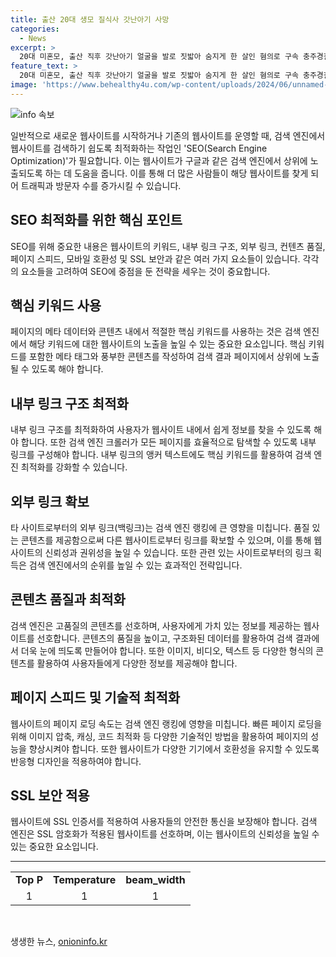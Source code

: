 ```yaml
---
title: 출산 20대 생모 질식사 갓난아기 사망
categories:
  - News
excerpt: >
  20대 미혼모, 출산 직후 갓난아기 얼굴을 발로 짓밟아 숨지게 한 살인 혐의로 구속 충주경찰서는 자신의 아기를 살해한 A(21)씨를 구속했다고 밝혔다. 충주시 연수동 아파트에서 출산한 A씨는 아기가 울자 얼굴을 발로 눌러 숨지게 했으며, 자가 호흡하고 있던 사실이 드러나자 범행을 자백했다. 충주지원은 범죄가 중대하고 도주 우려가 있다며 구속영장을 발부했고, 영아살해죄가 폐지된 상황에서 살인 혐의가 적용됐다.
feature_text: >
  20대 미혼모, 출산 직후 갓난아기 얼굴을 발로 짓밟아 숨지게 한 살인 혐의로 구속 충주경찰서는 자신의 아기를 살해한 A(21)씨를 구속했다고 밝혔다. 충주시 연수동 아파트에서 출산한 A씨는 아기가 울자 얼굴을 발로 눌러 숨지게 했으며, 자가 호흡하고 있던 사실이 드러나자 범행을 자백했다. 충주지원은 범죄가 중대하고 도주 우려가 있다며 구속영장을 발부했고, 영아살해죄가 폐지된 상황에서 살인 혐의가 적용됐다.
image: 'https://www.behealthy4u.com/wp-content/uploads/2024/06/unnamed-file.png'
---
```


<p><img src="https://www.behealthy4u.com/wp-content/uploads/2024/06/unnamed-file.png" alt="info 속보" /></p>

<p data-ke-size="size16">일반적으로 새로운 웹사이트를 시작하거나 기존의 웹사이트를 운영할 때, 검색 엔진에서 웹사이트를 검색하기 쉽도록 최적화하는 작업인 'SEO(Search Engine Optimization)'가 필요합니다. 이는 웹사이트가 구글과 같은 검색 엔진에서 상위에 노출되도록 하는 데 도움을 줍니다. 이를 통해 더 많은 사람들이 해당 웹사이트를 찾게 되어 트래픽과 방문자 수를 증가시킬 수 있습니다.</p>

<h2 data-ke-size="size26">SEO 최적화를 위한 핵심 포인트</h2>

<p data-ke-size="size16">SEO를 위해 중요한 내용은 웹사이트의 키워드, 내부 링크 구조, 외부 링크, 컨텐츠 품질, 페이지 스피드, 모바일 호환성 및 SSL 보안과 같은 여러 가지 요소들이 있습니다. 각각의 요소들을 고려하여 SEO에 중점을 둔 전략을 세우는 것이 중요합니다.</p>

<h2 data-ke-size="size26">핵심 키워드 사용</h2>

<p data-ke-size="size16">페이지의 메타 데이터와 콘텐츠 내에서 적절한 핵심 키워드를 사용하는 것은 검색 엔진에서 해당 키워드에 대한 웹사이트의 노출을 높일 수 있는 중요한 요소입니다. 핵심 키워드를 포함한 메타 태그와 풍부한 콘텐츠를 작성하여 검색 결과 페이지에서 상위에 노출될 수 있도록 해야 합니다.</p>

<h2 data-ke-size="size26">내부 링크 구조 최적화</h2>

<p data-ke-size="size16">내부 링크 구조를 최적화하여 사용자가 웹사이트 내에서 쉽게 정보를 찾을 수 있도록 해야 합니다. 또한 검색 엔진 크롤러가 모든 페이지를 효율적으로 탐색할 수 있도록 내부 링크를 구성해야 합니다. 내부 링크의 앵커 텍스트에도 핵심 키워드를 활용하여 검색 엔진 최적화를 강화할 수 있습니다.</p>

<h2 data-ke-size="size26">외부 링크 확보</h2>

<p data-ke-size="size16">타 사이트로부터의 외부 링크(백링크)는 검색 엔진 랭킹에 큰 영향을 미칩니다. 품질 있는 콘텐츠를 제공함으로써 다른 웹사이트로부터 링크를 확보할 수 있으며, 이를 통해 웹사이트의 신뢰성과 권위성을 높일 수 있습니다. 또한 관련 있는 사이트로부터의 링크 획득은 검색 엔진에서의 순위를 높일 수 있는 효과적인 전략입니다.</p>

<h2 data-ke-size="size26">콘텐츠 품질과 최적화</h2>

<p data-ke-size="size16">검색 엔진은 고품질의 콘텐츠를 선호하며, 사용자에게 가치 있는 정보를 제공하는 웹사이트를 선호합니다. 콘텐츠의 품질을 높이고, 구조화된 데이터를 활용하여 검색 결과에서 더욱 눈에 띄도록 만들어야 합니다. 또한 이미지, 비디오, 텍스트 등 다양한 형식의 콘텐츠를 활용하여 사용자들에게 다양한 정보를 제공해야 합니다.</p>

<h2 data-ke-size="size26">페이지 스피드 및 기술적 최적화</h2>

<p data-ke-size="size16">웹사이트의 페이지 로딩 속도는 검색 엔진 랭킹에 영향을 미칩니다. 빠른 페이지 로딩을 위해 이미지 압축, 캐싱, 코드 최적화 등 다양한 기술적인 방법을 활용하여 페이지의 성능을 향상시켜야 합니다. 또한 웹사이트가 다양한 기기에서 호환성을 유지할 수 있도록 반응형 디자인을 적용하여야 합니다.</p>

<h2 data-ke-size="size26">SSL 보안 적용</h2>

<p data-ke-size="size16">웹사이트에 SSL 인증서를 적용하여 사용자들의 안전한 통신을 보장해야 합니다. 검색 엔진은 SSL 암호화가 적용된 웹사이트를 선호하며, 이는 웹사이트의 신뢰성을 높일 수 있는 중요한 요소입니다.</p>

<p><hr data-ke-size="size24"></hr></p>

<table>
  <tbody>
    <tr>
      <td style="text-align: center; height: 17px;"><b>Top P</b></td>
      <td style="text-align: center; height: 17px;"><b>Temperature</b></td>
      <td style="text-align: center; height: 17px;"><b>beam_width</b></td>
    </tr>
    <tr>
      <td style="text-align: center; height: 17px;">1</td>
      <td style="text-align: center; height: 17px;">1</td>
      <td style="text-align: center; height: 17px;">1</td>
    </tr>
  </tbody>
</table>

<p data-ke-size="size16">&nbsp;</p>
생생한 뉴스, <a href="https://onioninfo.kr" rel="dofollow">onioninfo.kr</a>


